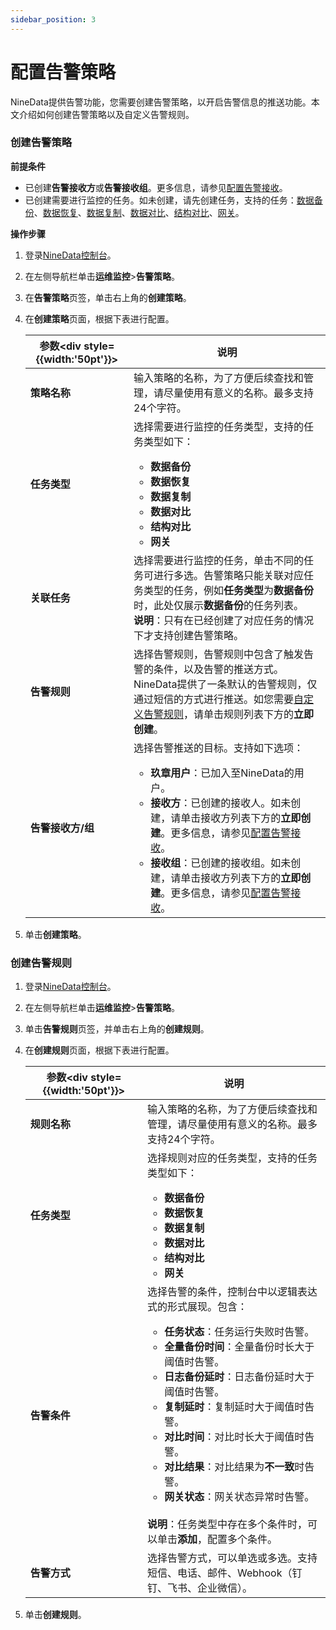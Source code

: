 ```yaml
---
sidebar_position: 3
---
```




# 配置告警策略

NineData提供告警功能，您需要创建告警策略，以开启告警信息的推送功能。本文介绍如何创建告警策略以及自定义告警规则。

### 创建告警策略

**前提条件**

- 已创建**告警接收方**或**告警接收组**。更多信息，请参见[配置告警接收](alart_receiver.md)。
- 已创建需要进行监控的任务。如未创建，请先创建任务，支持的任务：[数据备份](../backup_and_restore/intro_back.md)、[数据恢复](../backup_and_restore/intro_back.md)、[数据复制](../replication/intro_repli.md)、[数据对比](../compare/intro_comp.md)、[结构对比](../compare/intro_comp.md)、[网关](../configuration/gateway.md)。

**操作步骤**

1. 登录[NineData控制台](https://console.9z.cloud)。

2. 在左侧导航栏单击**运维监控**>**告警策略**。

3. 在**告警策略**页签，单击右上角的**创建策略**。

4. 在**创建策略**页面，根据下表进行配置。

   | 参数<div style={{width:'50pt'}}></div> | 说明                                                         |
   | -------------------------------------- | ------------------------------------------------------------ |
   | **策略名称**                           | 输入策略的名称，为了方便后续查找和管理，请尽量使用有意义的名称。最多支持24个字符。 |
   | **任务类型**                           | 选择需要进行监控的任务类型，支持的任务类型如下：<ul><li>**数据备份**</li><li>**数据恢复**</li><li>**数据复制**</li><li>**数据对比**</li><li>**结构对比**</li><li>**网关**</li></ul> |
   | **关联任务**                           | 选择需要进行监控的任务，单击不同的任务可进行多选。告警策略只能关联对应任务类型的任务，例如**任务类型**为**数据备份**时，此处仅展示**数据备份**的任务列表。<br />**说明**：只有在已经创建了对应任务的情况下才支持创建告警策略。 |
   | **告警规则**                           | 选择告警规则，告警规则中包含了触发告警的条件，以及告警的推送方式。NineData提供了一条默认的告警规则，仅通过短信的方式进行推送。如您需要[自定义告警规则](#rule)，请单击规则列表下方的**立即创建**。 |
   | **告警接收方/组**                      | 选择告警推送的目标。支持如下选项：<ul><li>**玖章用户**：已加入至NineData的用户。</li><li>**接收方**：已创建的接收人。如未创建，请单击接收方列表下方的**立即创建**。更多信息，请参见[配置告警接收](alart_receiver.md)。</li><li>**接收组**：已创建的接收组。如未创建，请单击接收方列表下方的**立即创建**。更多信息，请参见[配置告警接收](alart_receiver.md)。</li></ul> |

5. 单击**创建策略**。

### <span id="rule">创建告警规则</span>

1. 登录[NineData控制台](https://console.9z.cloud)。

2. 在左侧导航栏单击**运维监控**>**告警策略**。

3. 单击**告警规则**页签，并单击右上角的**创建规则**。

4. 在**创建规则**页面，根据下表进行配置。

   | 参数<div style={{width:'50pt'}}></div> | 说明                                                         |
   | -------------------------------------- | ------------------------------------------------------------ |
   | **规则名称**                           | 输入策略的名称，为了方便后续查找和管理，请尽量使用有意义的名称。最多支持24个字符。 |
   | **任务类型**                           | 选择规则对应的任务类型，支持的任务类型如下：<ul><li>**数据备份**</li><li>**数据恢复**</li><li>**数据复制**</li><li>**数据对比**</li><li>**结构对比**</li><li>**网关**</li></ul> |
   | **告警条件**                           | 选择告警的条件，控制台中以逻辑表达式的形式展现。包含：<ul><li>**任务状态**：任务运行失败时告警。</li><li>**全量备份时间**：全量备份时长大于阈值时告警。</li><li>**日志备份延时**：日志备份延时大于阈值时告警。</li><li>**复制延时**：复制延时大于阈值时告警。</li><li>**对比时间**：对比时长大于阈值时告警。</li><li>**对比结果**：对比结果为**不一致**时告警。</li><li>**网关状态**：网关状态异常时告警。</li></ul><br />**说明**：任务类型中存在多个条件时，可以单击**添加**，配置多个条件。 |
   | **告警方式**                           | 选择告警方式，可以单选或多选。支持短信、电话、邮件、Webhook（钉钉、飞书、企业微信）。 |

5. 单击**创建规则**。